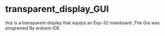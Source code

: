 # transparent_display_GUI
this is a transparent display that equips an Esp-32 mianboard ,The Gui was programed By ardunio IDE
